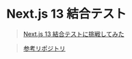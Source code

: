 
# Next.js 13 結合テスト
>[Next.js 13 結合テストに挑戦してみた](https://zenn.dev/takepepe/articles/nextjs13-components-integration-test#%E6%A7%8B%E6%88%90%E3%83%95%E3%82%A1%E3%82%A4%E3%83%AB%E3%81%AB%E5%90%AB%E3%81%BE%E3%82%8C%E3%82%8B%E3%80%81%E8%A6%81%E7%B4%A0%E8%A1%A8%E7%A4%BA%E3%81%AE%E3%83%86%E3%82%B9%E3%83%88)

>[参考リポジトリ](https://github.com/takefumi-yoshii/nextjs-sandbox-2022)









